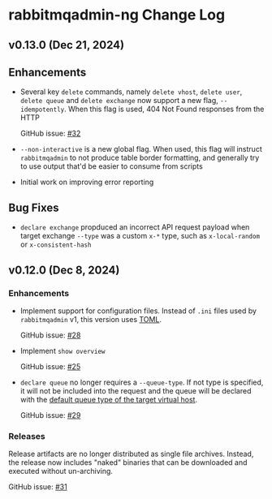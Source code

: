 # rabbitmqadmin-ng Change Log

## v0.13.0 (Dec 21, 2024)

## Enhancements

 * Several key `delete` commands, namely `delete vhost`, `delete user`, `delete queue` and `delete exchange` now support a new flag, `--idempotently`.
   When this flag is used, 404 Not Found responses from the HTTP

   GitHub issue: [#32](https://github.com/rabbitmq/rabbitmqadmin-ng/issues/32)

 * `--non-interactive` is a new global flag. When used, this flag will instruct `rabbitmqadmin` to not produce table border formatting,
    and generally try to use output that'd be easier to consume from scripts

 * Initial work on improving error reporting

## Bug Fixes

 * `declare exchange` propduced an incorrect API request payload
   when target exchange `--type` was a custom `x-*` type, such as `x-local-random` or `x-consistent-hash`


## v0.12.0 (Dec 8, 2024)

### Enhancements

 * Implement support for configuration files. Instead of `.ini` files used by
   `rabbitmqadmin` v1, this version uses [TOML](https://toml.io/en/).
   
   GitHub issue: [#28](https://github.com/rabbitmq/rabbitmqadmin-ng/issues/28)

 * Implement `show overview`

   GitHub issue: [#25](https://github.com/rabbitmq/rabbitmqadmin-ng/issues/25)

 * `declare queue` no longer requires a `--queue-type`. If not type is specified,
   it will not be included into the request and the queue will be declared
   with the [default queue type of the target virtual host](https://www.rabbitmq.com/docs/vhosts#default-queue-type).

   GitHub issue: [#29](https://github.com/rabbitmq/rabbitmqadmin-ng/issues/29)

### Releases

Release artifacts are no longer distributed as single file archives. Instead,
the release now includes "naked" binaries that can be downloaded and executed
without un-archiving.

GitHub issue: [#31](https://github.com/rabbitmq/rabbitmqadmin-ng/issues/31)